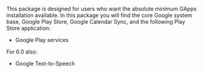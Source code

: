 This package is designed for users who want the absolute minimum GApps installation available.
In this package you will find the core Google system base, Google Play Store, Google Calendar Sync, and the following Play Store application:

* Google Play services

For 6.0 also:
* Google Text-to-Speech